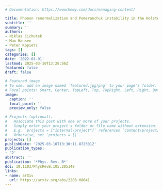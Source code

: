 ```yaml
---
# Documentation: https://wowchemy.com/docs/managing-content/

title: Phonon renormalization and Pomeranchuk instability in the Holstein model
subtitle: ''
summary: ''
authors:
- Niklas Cichutek
- Max Hansen
- Peter Kopietz
tags: []
categories: []
date: '2022-01-01'
lastmod: 2025-03-10T13:28:56Z
featured: false
draft: false

# Featured image
# To use, add an image named `featured.jpg/png` to your page's folder.
# Focal points: Smart, Center, TopLeft, Top, TopRight, Left, Right, BottomLeft, Bottom, BottomRight.
image:
  caption: ''
  focal_point: ''
  preview_only: false

# Projects (optional).
#   Associate this post with one or more of your projects.
#   Simply enter your project's folder or file name without extension.
#   E.g. `projects = ["internal-project"]` references `content/project/deep-learning/index.md`.
#   Otherwise, set `projects = []`.
projects: []
publishDate: '2025-03-10T13:30:11.872301Z'
publication_types:
- '2'
abstract: ''
publication: '*Phys. Rev. B*'
doi: 10.1103/PhysRevB.105.205148
links:
- name: arXiv
  url: https://arxiv.org/abs/2203.08641
---
```

